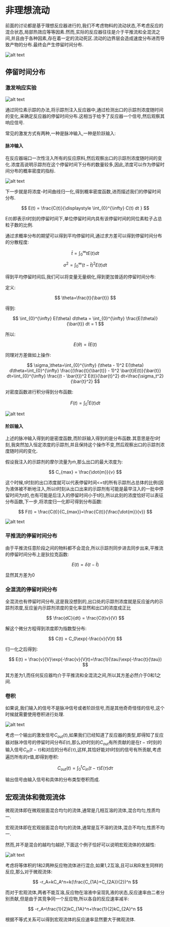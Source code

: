 # 非理想流动

前面的讨论都是基于理想反应器进行的,我们不考虑物料的流动状态,不考虑反应的混合状态,局部热效应等等因素.然而,实际的反应器往往是介于平推流和全混流之间,并且由于各种因素,存在着一定的流动死区.流动的边界层会造成速度分布进而导致产物的分布.最终会产生停留时间分布.

![alt text](image-91.png)

## 停留时间分布

### 激发响应实验

![alt text](image-92.png)

通过同位素示踪的办法,将示踪剂注入反应器中,通过检测出口的示踪剂浓度随时间的变化,来确定反应器的停留时间分布.这相当于给予了反应器一个信号,然后观察其响应信号.

常见的激发方式有两种,一种是脉冲输入,一种是阶跃输入:

#### 脉冲输入

在反应器端口一次性注入所有的反应原料,然后观察出口的示踪剂浓度随时间的变化.浓度高说明示踪剂在这个停留时间下分布的数量较多,因此,浓度可以作为停留时间分布的概率密度的指标.

![alt text](image-93.png)

下一步就是将浓度-时间曲线归一化,得到概率密度函数,进而描述我们的停留时间分布.

$$
E(t) = \frac{C(t)}{\displaystyle \int_{0}^{\infty} C(t) dt }
$$

E(t)即表示t时刻的停留时间下,单位停留时间内具有该停留时间的同位素粒子占总粒子数的比例.

通过求概率分布的期望可以得到平均停留时间,通过求方差可以得到停留时间分布的分散程度:

$$
\bar{t} = \int_{0}^{\infty} t E(t) dt
$$

$$
\sigma^2 = \int_{0}^{\infty} (t - \bar{t})^2 E(t) dt
$$

得到平均停留时间后,我们可以将变量无量纲化,得到更加普适的停留时间分布:

定义:

$$
\theta=\frac{t}{\bar{t}}
$$

得到:

$$
\int_{0}^{\infty} E(\theta) d\theta = \int_{0}^{\infty} \frac{E(\theta)}{\bar{t}} dt = 1
$$

所以:

$$
E(\theta) = \bar{t}E(t)
$$

同理对方差做如上操作:

$$
\sigma_\theta=\int_{0}^{\infty} (\theta - 1)^2 E(\theta) d\theta=\int_{0}^{\infty} \frac{(\frac{t}{\bar{t}} - 1)^2 \bar{t}E(t)}{\bar{t}} dt=\int_{0}^{\infty} \frac{(t - \bar{t})^2 E(t)}{\bar{t}^2} dt=\frac{\sigma_t^2}{\bar{t}^2}
$$


对密度函数进行积分得到分布函数:

$$
F(t) = \int_{0}^{t} E(t) dt
$$

![alt text](image-94.png)

#### 阶跃输入

上述的脉冲输入得到的是密度函数,而阶跃输入得到的是分布函数.其意思是在t时刻,我突然加入恒定浓度的示踪剂,并且保持这个操作不变,然后观察出口的示踪剂浓度随时间的变化.

假设我注入的示踪剂的摩尔流量为$\dot{m}$,那么出口的最大浓度为:

$$
C_{max} = \frac{\dot{m}}{v}
$$

这个时候,t时刻的出口浓度就可以代表停留时间<=t的所有示踪剂占总体的比例(因为液体被不断地注入,所以t时刻从出口出来的示踪剂有可能是最早注入的一批中停留时间为t的,也有可能是后注入的停留时间小于t的),所以此刻的浓度恰好可以表征分布函数,下一步,将浓度归一化即可得到分布函数:

$$
F(t) = \frac{C(t)}{C_{max}}=\frac{C(t)}{\frac{\dot{m}}{v}}
$$

![alt text](image-95.png)

### 平推流的停留时间分布

由于平推流任意阶段之间的物料都不会混合,所以示踪剂同步进去同步出来,平推流的停留时间分布上是狄拉克函数:

$$
E(t) = \delta(t - \bar{t})
$$

显然其方差为0

### 全混流的停留时间分布

全混流也有停留时间分布,这是我没想到的,出口处的示踪剂浓度就是反应釜内的示踪剂浓度,反应釜内示踪剂浓度的变化率显然和出口的浓度成正比

$$
\frac{dC}{dt} = \frac{C(t)v}{V}
$$

解这个微分方程得到浓度即为指数型分布:

$$
C(t) = C_0\exp(-\frac{v}{V}t)
$$

归一化之后得到:

$$
E(t) = \frac{v}{V}\exp(-\frac{v}{V}t)=\frac{1}{\tau}\exp(-\frac{t}{\tau})
$$

其方差为1,而任何反应器均介于平推流和全混流之间,所以其方差必然介于0和1之间.

### 卷积

如果说,我们输入的信号不是脉冲信号或者阶跃信号,而是其他奇奇怪怪的信号,这个时候就需要使用卷积进行处理.

![alt text](image-96.png)

考虑一个输出的激发信号$C_{out}(t)$,如果我们已经知道了反应器的类型,即得知了反应器对脉冲信号的停留时间分布$E(t)$,那么对t时刻的$C_{out}$有所贡献的是在$t-\tau$时刻的输入信号$C_{in}(t-\tau)$和对应的分布$E(\tau)$,这样,其恰好能对t时刻的信号有所贡献,考虑遍历所有的$\tau$值,即得到卷积:

$$
C_{out}(t) = \int_{0}^{t} C_{in}(t-\tau)E(\tau)d\tau
$$

输出信号由输入信号和具体的分布类型卷积而成.

## 宏观流体和微观流体

微观流体即在微观层面混合均匀的流体,通常是几相互溶的流体,混合均匀,性质均一.

宏观流体即在宏观层面混合均匀的流体,通常是互不溶的流体,混合不均匀,性质不均一.

然而,并不是混合的越均匀越好,下面这个例子恰好可以说明宏观流体的优越性:

![alt text](image-97.png)

考虑将等体积的1和2两种反应物流体进行混合,如果1,2互溶,且可以和B发生同样的反应,那么对于微观流体:

$$
-r_A=kC_A^n=k(\frac{C_{1A}+C_{2A}}{2})^n
$$

而对于宏观流体,两者不能互溶,反应物在溶液中呈现乳液的状态,反应速率由二者分别贡献,但是由于其竞争同一个反应物,所以各自的反应速率减半:

$$
-r_A=\frac{1}{2}kC_{1A}^n+\frac{1}{2}kC_{2A}^n
$$

根据不等式关系可以得到宏观流体的反应速率显然要大于微观流体.








